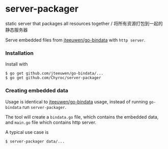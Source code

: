 # server-packager
static server that packages all resources together / 将所有资源打包到一起的静态服务器

Serve embedded files from [jteeuwen/go-bindata](https://github.com/jteeuwen/go-bindata) with `http server`.

### Installation

Install with

    $ go get github.com/jteeuwen/go-bindata/...
    $ go get github.com/Chyroc/server-packager

### Creating embedded data

Usage is identical to [jteeuwen/go-bindata](https://github.com/jteeuwen/go-bindata) usage,
instead of running `go-bindata` run `server-packager`.

The tool will create a `bindata.go` file, which contains the embedded data, and `main.go` file which contains http server.

A typical use case is

    $ server-packager data/...
